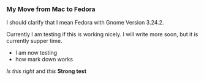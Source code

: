 ### My Move from Mac to Fedora

I should clarify that I mean Fedora with Gnome Version 3.24.2.

Currently I am testing if this is working nicely. I will write more soon, but it is currently supper time. 

- I am now testing
- how mark down works

*Is this right* and _this_ **Strong test** 